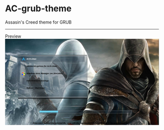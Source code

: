 # AC-grub-theme
Assasin's Creed theme for GRUB
_____________________________
Preview
![preview](https://github.com/kalanaj2005/AC-grub-theme/blob/main/preview/preview_16:9.png?raw=true)
